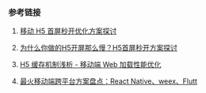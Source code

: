 
### 参考链接

1. [移动 H5 首屏秒开优化方案探讨](http://blog.cnbang.net/tech/3477/)

2. [为什么你做的H5开屏那么慢？H5首屏秒开方案探讨](https://mp.weixin.qq.com/s/ye1CeIjlfs9VSUab3gQI5g?)

3. [H5 缓存机制浅析 - 移动端 Web 加载性能优化](https://segmentfault.com/a/1190000004132566)

4. [最火移动端跨平台方案盘点：React Native、weex、Flutt ](http://www.sohu.com/a/246814671_100038287)